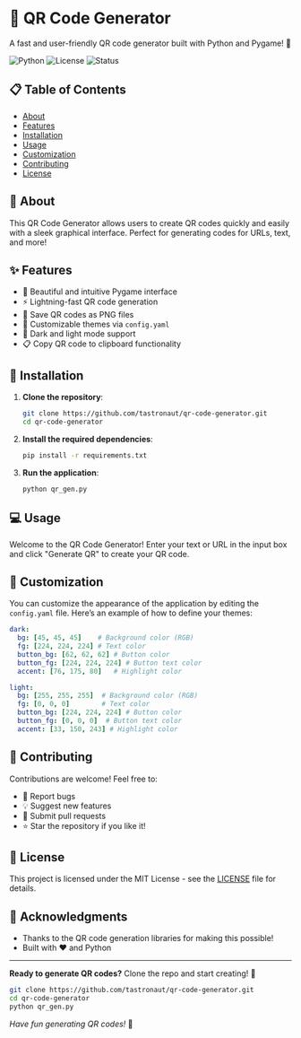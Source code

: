 
# 📱 QR Code Generator

A fast and user-friendly QR code generator built with Python and Pygame! 🐍

![Python](https://img.shields.io/badge/python-v3.8+-blue.svg)
![License](https://img.shields.io/badge/license-MIT-green.svg)
![Status](https://img.shields.io/badge/status-active-success.svg)

## 📋 Table of Contents
- [About](#about)
- [Features](#features)
- [Installation](#installation)
- [Usage](#usage)
- [Customization](#customization)
- [Contributing](#contributing)
- [License](#license)

## 🎯 About
This QR Code Generator allows users to create QR codes quickly and easily with a sleek graphical interface. Perfect for generating codes for URLs, text, and more!

## ✨ Features
- 🎨 Beautiful and intuitive Pygame interface
- ⚡ Lightning-fast QR code generation
- 📁 Save QR codes as PNG files
- 🌈 Customizable themes via `config.yaml`
- 🌙 Dark and light mode support
- 📋 Copy QR code to clipboard functionality

## 🚀 Installation
1. **Clone the repository**:
   ```bash
   git clone https://github.com/tastronaut/qr-code-generator.git
   cd qr-code-generator
   ```

2. **Install the required dependencies**:
   ```bash
   pip install -r requirements.txt
   ```

3. **Run the application**:
   ```bash
   python qr_gen.py
   ```

## 💻 Usage

Welcome to the QR Code Generator!
Enter your text or URL in the input box and click "Generate QR" to create your QR code.


## 🎨 Customization
You can customize the appearance of the application by editing the `config.yaml` file. Here’s an example of how to define your themes:

```yaml
dark:
  bg: [45, 45, 45]    # Background color (RGB)
  fg: [224, 224, 224] # Text color
  button_bg: [62, 62, 62] # Button color
  button_fg: [224, 224, 224] # Button text color
  accent: [76, 175, 80]   # Highlight color

light:
  bg: [255, 255, 255]  # Background color (RGB)
  fg: [0, 0, 0]        # Text color
  button_bg: [224, 224, 224] # Button color
  button_fg: [0, 0, 0]  # Button text color
  accent: [33, 150, 243] # Highlight color
```

## 🤝 Contributing
Contributions are welcome! Feel free to:
- 🐛 Report bugs
- 💡 Suggest new features
- 🔧 Submit pull requests
- ⭐ Star the repository if you like it!

## 📝 License
This project is licensed under the MIT License - see the [LICENSE](LICENSE) file for details.

## 🎉 Acknowledgments
- Thanks to the QR code generation libraries for making this possible!
- Built with ❤️ and Python

---

**Ready to generate QR codes?** Clone the repo and start creating! 🚀

```bash
git clone https://github.com/tastronaut/qr-code-generator.git
cd qr-code-generator
python qr_gen.py
```

*Have fun generating QR codes!* 📱
